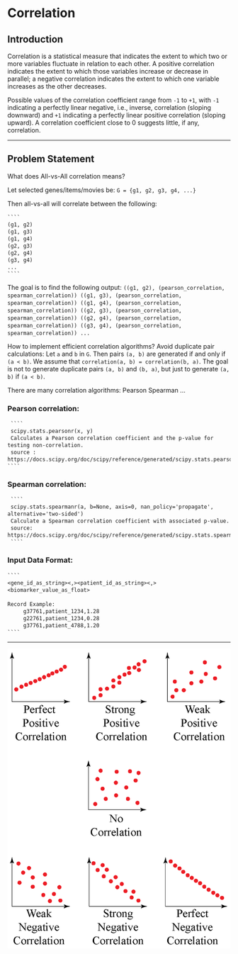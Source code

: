 # Correlation

## Introduction

Correlation is a statistical measure that indicates the extent to which 
two or more variables fluctuate in relation to each other. A positive 
correlation indicates the extent to which those variables increase or 
decrease in parallel; a negative correlation indicates the extent to which 
one variable increases as the other decreases.

Possible values of the correlation coefficient range from `-1` to `+1`, 
with `-1` indicating a perfectly linear negative, i.e., inverse, correlation 
(sloping downward) and `+1` indicating a perfectly linear positive correlation 
(sloping upward). A correlation coefficient close to 0 suggests little, if any, 
correlation.

-----

## Problem Statement

What does All-vs-All correlation means?

Let selected genes/items/movies be: `G = {g1, g2, g3, g4, ...}`
 
Then all-vs-all will correlate between the following:

    ````
    (g1, g2)
    (g1, g3)
    (g1, g4)
    (g2, g3)
    (g2, g4)
    (g3, g4)
    ...
    ````

The goal is to find the following output:
    ````
    ((g1, g2), (pearson_correlation, spearman_correlation))
    ((g1, g3), (pearson_correlation, spearman_correlation))
    ((g1, g4), (pearson_correlation, spearman_correlation))
    ((g2, g3), (pearson_correlation, spearman_correlation))
    ((g2, g4), (pearson_correlation, spearman_correlation))
    ((g3, g4), (pearson_correlation, spearman_correlation))
    ...
    ````


How to implement efficient correlation algorithms? 
Avoid duplicate pair calculations: Let `a` and `b` in `G`.
Then pairs `(a, b)` are generated if and only if `(a < b)`.
We assume that `correlation(a, b) = correlation(b, a)`.
The goal is not to generate duplicate pairs `(a, b)` and `(b, a)`,
but just to generate `(a, b)` if `(a < b)`.

There are many correlation algorithms: 
    Pearson
    Spearman
    ...
### Pearson correlation:

     ````
     scipy.stats.pearsonr(x, y)
     Calculates a Pearson correlation coefficient and the p-value for testing non-correlation.
     source : https://docs.scipy.org/doc/scipy/reference/generated/scipy.stats.pearsonr.html
    ````

### Spearman correlation:

     ````
     scipy.stats.spearmanr(a, b=None, axis=0, nan_policy='propagate', alternative='two-sided')
     Calculate a Spearman correlation coefficient with associated p-value.
     source: https://docs.scipy.org/doc/scipy/reference/generated/scipy.stats.spearmanr.html
     ````   

### Input Data Format:

    ````
    <gene_id_as_string><,><patient_id_as_string><,><biomarker_value_as_float>

    Record Example:
         g37761,patient_1234,1.28
         g22761,patient_1234,0.28
         g37761,patient_4788,1.20
    ````

-----

![K-mer](https://github.com/mahmoudparsian/data-algorithms-with-spark/blob/master/images/correlation-coefficient.png)